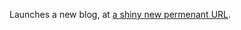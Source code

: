 <!--
.. title: The Suze...
.. slug: the-suze
.. date: 2008-10-17 12:52:19-05:00
.. tags: journal,write
.. link: 
.. description: 
.. type: text
-->


Launches a new blog, at [a shiny new permenant URL](http://thesuze.com).